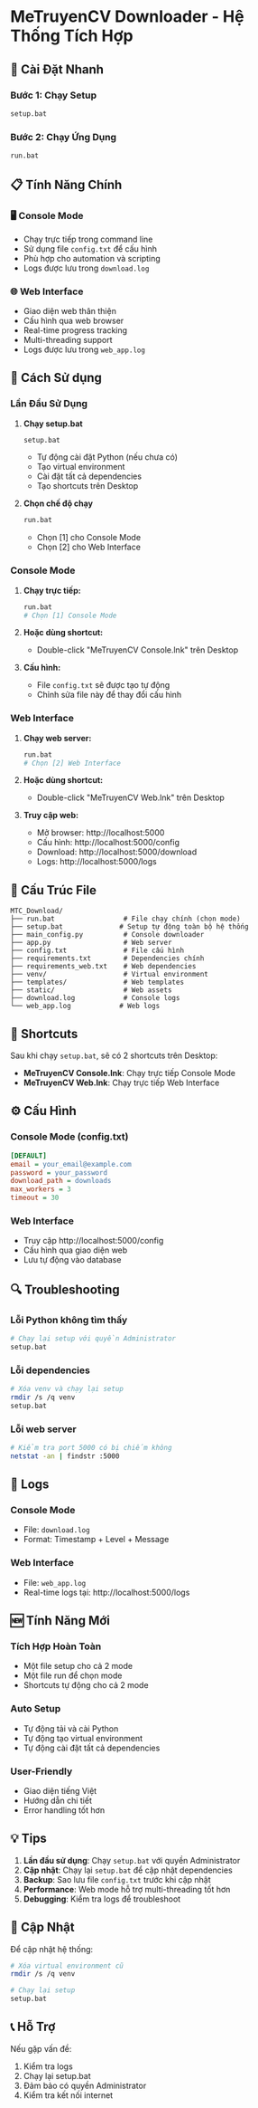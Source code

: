 # MeTruyenCV Downloader - Hệ Thống Tích Hợp

## 🚀 Cài Đặt Nhanh

### Bước 1: Chạy Setup
```bash
setup.bat
```

### Bước 2: Chạy Ứng Dụng
```bash
run.bat
```

## 📋 Tính Năng Chính

### 🖥️ Console Mode
- Chạy trực tiếp trong command line
- Sử dụng file `config.txt` để cấu hình
- Phù hợp cho automation và scripting
- Logs được lưu trong `download.log`

### 🌐 Web Interface
- Giao diện web thân thiện
- Cấu hình qua web browser
- Real-time progress tracking
- Multi-threading support
- Logs được lưu trong `web_app.log`

## 🔧 Cách Sử dụng

### Lần Đầu Sử Dụng

1. **Chạy setup.bat**
   ```bash
   setup.bat
   ```
   - Tự động cài đặt Python (nếu chưa có)
   - Tạo virtual environment
   - Cài đặt tất cả dependencies
   - Tạo shortcuts trên Desktop

2. **Chọn chế độ chạy**
   ```bash
   run.bat
   ```
   - Chọn [1] cho Console Mode
   - Chọn [2] cho Web Interface

### Console Mode

1. **Chạy trực tiếp:**
   ```bash
   run.bat
   # Chọn [1] Console Mode
   ```

2. **Hoặc dùng shortcut:**
   - Double-click "MeTruyenCV Console.lnk" trên Desktop

3. **Cấu hình:**
   - File `config.txt` sẽ được tạo tự động
   - Chỉnh sửa file này để thay đổi cấu hình

### Web Interface

1. **Chạy web server:**
   ```bash
   run.bat
   # Chọn [2] Web Interface
   ```

2. **Hoặc dùng shortcut:**
   - Double-click "MeTruyenCV Web.lnk" trên Desktop

3. **Truy cập web:**
   - Mở browser: http://localhost:5000
   - Cấu hình: http://localhost:5000/config
   - Download: http://localhost:5000/download
   - Logs: http://localhost:5000/logs

## 📁 Cấu Trúc File

```
MTC_Download/
├── run.bat                 # File chạy chính (chọn mode)
├── setup.bat              # Setup tự động toàn bộ hệ thống
├── main_config.py          # Console downloader
├── app.py                  # Web server
├── config.txt              # File cấu hình
├── requirements.txt        # Dependencies chính
├── requirements_web.txt    # Web dependencies
├── venv/                   # Virtual environment
├── templates/              # Web templates
├── static/                 # Web assets
├── download.log            # Console logs
└── web_app.log            # Web logs
```

## 🔗 Shortcuts

Sau khi chạy `setup.bat`, sẽ có 2 shortcuts trên Desktop:

- **MeTruyenCV Console.lnk**: Chạy trực tiếp Console Mode
- **MeTruyenCV Web.lnk**: Chạy trực tiếp Web Interface

## ⚙️ Cấu Hình

### Console Mode (config.txt)
```ini
[DEFAULT]
email = your_email@example.com
password = your_password
download_path = downloads
max_workers = 3
timeout = 30
```

### Web Interface
- Truy cập http://localhost:5000/config
- Cấu hình qua giao diện web
- Lưu tự động vào database

## 🔍 Troubleshooting

### Lỗi Python không tìm thấy
```bash
# Chạy lại setup với quyền Administrator
setup.bat
```

### Lỗi dependencies
```bash
# Xóa venv và chạy lại setup
rmdir /s /q venv
setup.bat
```

### Lỗi web server
```bash
# Kiểm tra port 5000 có bị chiếm không
netstat -an | findstr :5000
```

## 📝 Logs

### Console Mode
- File: `download.log`
- Format: Timestamp + Level + Message

### Web Interface  
- File: `web_app.log`
- Real-time logs tại: http://localhost:5000/logs

## 🆕 Tính Năng Mới

### Tích Hợp Hoàn Toàn
- Một file setup cho cả 2 mode
- Một file run để chọn mode
- Shortcuts tự động cho cả 2 mode

### Auto Setup
- Tự động tải và cài Python
- Tự động tạo virtual environment
- Tự động cài đặt tất cả dependencies

### User-Friendly
- Giao diện tiếng Việt
- Hướng dẫn chi tiết
- Error handling tốt hơn

## 💡 Tips

1. **Lần đầu sử dụng**: Chạy `setup.bat` với quyền Administrator
2. **Cập nhật**: Chạy lại `setup.bat` để cập nhật dependencies
3. **Backup**: Sao lưu file `config.txt` trước khi cập nhật
4. **Performance**: Web mode hỗ trợ multi-threading tốt hơn
5. **Debugging**: Kiểm tra logs để troubleshoot

## 🔄 Cập Nhật

Để cập nhật hệ thống:
```bash
# Xóa virtual environment cũ
rmdir /s /q venv

# Chạy lại setup
setup.bat
```

## 📞 Hỗ Trợ

Nếu gặp vấn đề:
1. Kiểm tra logs
2. Chạy lại setup.bat
3. Đảm bảo có quyền Administrator
4. Kiểm tra kết nối internet
